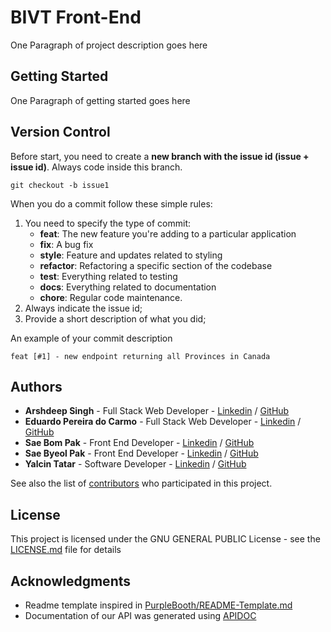 # BIVT Front-End

One Paragraph of project description goes here

## Getting Started

One Paragraph of getting started goes here

## Version Control

Before start, you need to create a **new branch with the issue id (issue + issue id)**. Always code inside this branch.

```
git checkout -b issue1
```

When you do a commit follow these simple rules:

1. You need to specify the type of commit:
   - **feat**: The new feature you're adding to a particular application
   - **fix**: A bug fix
   - **style**: Feature and updates related to styling
   - **refactor**: Refactoring a specific section of the codebase
   - **test**: Everything related to testing
   - **docs**: Everything related to documentation
   - **chore**: Regular code maintenance.
2. Always indicate the issue id;
3. Provide a short description of what you did;

An example of your commit description

```
feat [#1] - new endpoint returning all Provinces in Canada
```

## Authors

- **Arshdeep Singh** - Full Stack Web Developer - [Linkedin](https://www.linkedin.com/in/arsh-uppal/) / [GitHub](https://github.com/Singh-Arshdeep)
- **Eduardo Pereira do Carmo** - Full Stack Web Developer - [Linkedin](https://www.linkedin.com/in/eduardopereiradocarmo/) / [GitHub](https://github.com/eduardopcarmo)
- **Sae Bom Pak** - Front End Developer - [Linkedin](https://www.linkedin.com/in/saebompak/) / [GitHub](https://github.com/saebomp)
- **Sae Byeol Pak** - Front End Developer - [Linkedin](https://www.linkedin.com/in/saebyeolpak/) / [GitHub](https://github.com/saebyeolp)
- **Yalcin Tatar** - Software Developer - [Linkedin](https://www.linkedin.com/in/yalcin-tatar/) / [GitHub](https://github.com/yalcinos)

See also the list of [contributors](https://github.com/bivt-cap/bivt-backend/contributors) who participated in this project.

## License

This project is licensed under the GNU GENERAL PUBLIC License - see the [LICENSE.md](LICENSE.md) file for details

## Acknowledgments

- Readme template inspired in [PurpleBooth/README-Template.md](https://gist.github.com/PurpleBooth/109311bb0361f32d87a2)
- Documentation of our API was generated using [APIDOC](https://apidocjs.com/)
